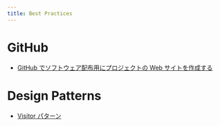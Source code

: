```yaml
---
title: Best Practices
---
```


GitHub
====

* [GitHub でソフトウェア配布用にプロジェクトの Web サイトを作成する](github-project-portal.html)

Design Patterns
====
* [Visitor パターン](dp-visitor-pattern.html)

